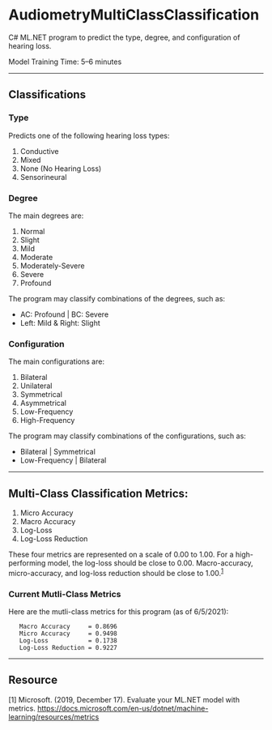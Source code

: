 # AudiometryMultiClassClassification

C# ML.NET program to predict the type, degree, and configuration of hearing loss.

Model Training Time: 5&ndash;6 minutes

---

## Classifications

### Type
Predicts one of the following hearing loss types:
1. Conductive
2. Mixed
3. None (No Hearing Loss)
4. Sensorineural

### Degree
The main degrees are:
1. Normal
2. Slight
3. Mild
4. Moderate
5. Moderately-Severe
6. Severe
7. Profound

The program may classify combinations of the degrees, such as:
- AC: Profound | BC: Severe
- Left: Mild & Right: Slight

### Configuration
The main configurations are:
1. Bilateral
2. Unilateral
3. Symmetrical
4. Asymmetrical
5. Low-Frequency
6. High-Frequency

The program may classify combinations of the configurations, such as:
- Bilateral | Symmetrical
- Low-Frequency | Bilateral

---

## Multi-Class Classification Metrics:

1. Micro Accuracy
2. Macro Accuracy
3. Log-Loss
4. Log-Loss Reduction

These four metrics are represented on a scale of 0.00 to 1.00. For a high-performing model, the log-loss should be close to 0.00. Macro-accuracy, micro-accuracy, and log-loss reduction should be close to 1.00.<sup>[1](https://docs.microsoft.com/en-us/dotnet/machine-learning/resources/metrics)</sup>

### Current Mutli-Class Metrics

Here are the mutli-class metrics for this program (as of 6/5/2021):
```
   Macro Accuracy     = 0.8696
   Micro Accuracy     = 0.9498
   Log-Loss           = 0.1738
   Log-Loss Reduction = 0.9227
```

---

## Resource
[1] Microsoft. (2019, December 17). Evaluate your ML.NET model with metrics. https://docs.microsoft.com/en-us/dotnet/machine-learning/resources/metrics
